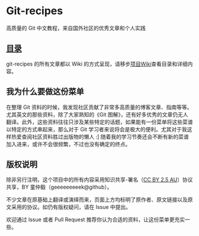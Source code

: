 # Git-recipes

高质量的 Git 中文教程，来自国外社区的优秀文章和个人实践

## [目录](https://github.com/geeeeeeeeek/git-recipes/wiki/)

git-recipes 的所有文章都以 Wiki 的方式呈现，请移步[项目Wiki](https://github.com/geeeeeeeeek/git-recipes/wiki/)查看目录和详细内容。

## 我为什么要做这份菜单

在整理 Git 资料的时候，我发现社区贡献了非常多高质量的博客文章、指南等等。尤其英文的那些资料，除了大家熟知的《Git 图解》，还有好多优秀的文章仍无人翻译。此外，这些资料往往只涉及某些特定的话题，如果能有一份菜单将这些菜谱以特定的方式串起来，那么对于 Git 学习者来说将会是极大的便利。尤其对于我这样热爱查阅社区资料胜过出版物的懒人 :] 随着我的学习节奏还会不断有新的菜谱加入进来，或许不会很频繁，不过也没有确定的终点。

## 版权说明

除非另行注明，这个项目中的所有内容采用知识共享-署名（[CC BY 2.5 AU](http://creativecommons.org/licenses/by/2.5/au/deed.zh)）协议共享，BY 童仲毅（geeeeeeeeek@github）。

不少文章在原基础上翻译或演绎而来，页面上方均标明了原作者、原文链接以及原文采用的协议。如仍有版权疑问，请在 Issue 中提出。

欢迎通过 Issue 或者 Pull Request 推荐你认为合适的资料，让这份菜单更充实一些。
